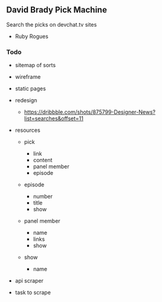 ## David Brady Pick Machine
Search the picks on devchat.tv sites
- Ruby Rogues

### Todo

- sitemap of sorts
- wireframe
- static pages
- redesign
  - https://dribbble.com/shots/875799-Designer-News?list=searches&offset=11

- resources
  - pick
    - link
    - content
    - panel member
    - episode

  - episode
    - number
    - title
    - show

  - panel member
    - name
    - links
    - show

  - show
    - name

- api scraper
- task to scrape
